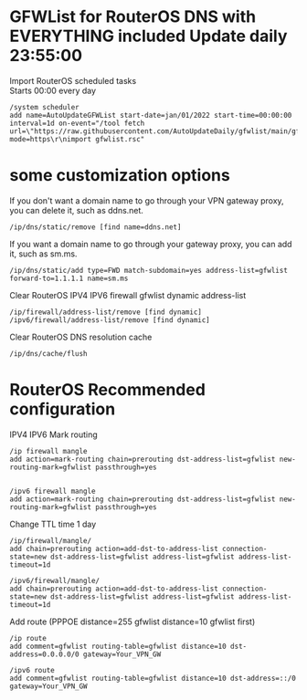 # GFWList for RouterOS DNS with EVERYTHING included Update daily 23:55:00

Import RouterOS scheduled tasks  
Starts 00:00 every day
```
/system scheduler
add name=AutoUpdateGFWList start-date=jan/01/2022 start-time=00:00:00 interval=1d on-event="/tool fetch url=\"https://raw.githubusercontent.com/AutoUpdateDaily/gfwlist/main/gfwlist.rsc\" mode=https\r\nimport gfwlist.rsc"
```

# some customization options

If you don't want a domain name to go through your VPN gateway proxy, you can delete it, such as ddns.net.
```
/ip/dns/static/remove [find name=ddns.net]
```

If you want a domain name to go through your gateway proxy, you can add it, such as sm.ms.
```
/ip/dns/static/add type=FWD match-subdomain=yes address-list=gfwlist forward-to=1.1.1.1 name=sm.ms
```

Clear RouterOS IPV4 IPV6 firewall gfwlist dynamic address-list
```
/ip/firewall/address-list/remove [find dynamic]
/ipv6/firewall/address-list/remove [find dynamic]
```

Clear RouterOS DNS resolution cache
```
/ip/dns/cache/flush
```

# RouterOS Recommended configuration

IPV4 IPV6 Mark routing
```
/ip firewall mangle
add action=mark-routing chain=prerouting dst-address-list=gfwlist new-routing-mark=gfwlist passthrough=yes


/ipv6 firewall mangle
add action=mark-routing chain=prerouting dst-address-list=gfwlist new-routing-mark=gfwlist passthrough=yes
```

Change TTL time 1 day
```
/ip/firewall/mangle/
add chain=prerouting action=add-dst-to-address-list connection-state=new dst-address-list=gfwlist address-list=gfwlist address-list-timeout=1d

/ipv6/firewall/mangle/
add chain=prerouting action=add-dst-to-address-list connection-state=new dst-address-list=gfwlist address-list=gfwlist address-list-timeout=1d
```

Add route (PPPOE distance=255 gfwlist distance=10 gfwlist first)
```
/ip route
add comment=gfwlist routing-table=gfwlist distance=10 dst-address=0.0.0.0/0 gateway=Your_VPN_GW

/ipv6 route
add comment=gfwlist routing-table=gfwlist distance=10 dst-address=::/0 gateway=Your_VPN_GW
```

